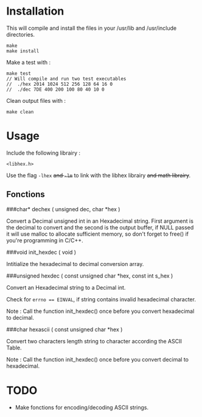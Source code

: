 Installation
======

This will compile and install the files in your /usr/lib and /usr/include directories.

	make
	make install

Make a test with :

	make test
	// Will compile and run two test executables
	//	./hex 2014 1024 512 256 128 64 16 0
	//	./dec 7DE 400 200 100 80 40 10 0

Clean output files with :

	make clean

Usage
======

Include the following librairy :

	<libhex.h>

Use the flag <code>-lhex</code> ~~and <code>-lm</code>~~ to link with the libhex librairy ~~and math librairy~~.

Fonctions
------

###char* dechex ( unsigned dec, char *hex )


Convert a Decimal unsigned int in an Hexadecimal string. First argument is the decimal to convert and the second is the output buffer, if NULL passed it will use malloc to allocate sufficient memory, so don't forget to free() if you're programming in C/C++.

###void init_hexdec ( void )

Intitialize the hexadecimal to decimal conversion array.

###unsigned hexdec ( const unsigned char *hex, const int s_hex )

Convert an Hexadecimal string to a Decimal int.

Check for <code>errno == EINVAL</code>, if string contains invalid hexadecimal character.

Note : Call the function init_hexdec() once before you convert hexadecimal to decimal.

###char hexascii ( const unsigned char *hex )

Convert two characters length string to character according the ASCII Table.

Note : Call the function init_hexdec() once before you convert decimal to hexadecimal.

TODO
======

- Make fonctions for encoding/decoding ASCII strings.

